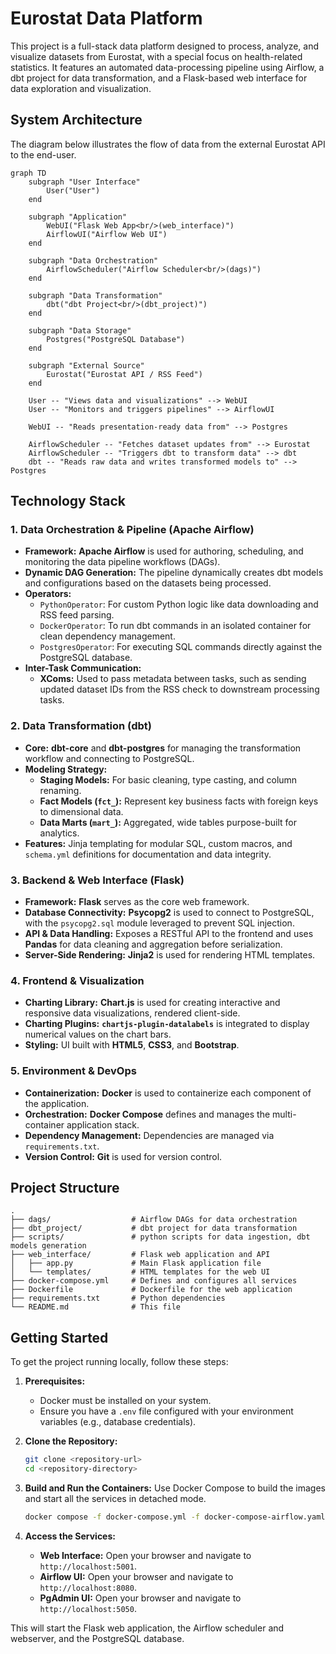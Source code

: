 # Eurostat Data Platform

This project is a full-stack data platform designed to process, analyze, and visualize datasets from Eurostat, with a special focus on health-related statistics. It features an automated data-processing pipeline using Airflow, a dbt project for data transformation, and a Flask-based web interface for data exploration and visualization.

## System Architecture

The diagram below illustrates the flow of data from the external Eurostat API to the end-user.

```mermaid
graph TD
    subgraph "User Interface"
        User("User")
    end

    subgraph "Application"
        WebUI("Flask Web App<br/>(web_interface)")
        AirflowUI("Airflow Web UI")
    end

    subgraph "Data Orchestration"
        AirflowScheduler("Airflow Scheduler<br/>(dags)")
    end

    subgraph "Data Transformation"
        dbt("dbt Project<br/>(dbt_project)")
    end
    
    subgraph "Data Storage"
        Postgres("PostgreSQL Database")
    end

    subgraph "External Source"
        Eurostat("Eurostat API / RSS Feed")
    end

    User -- "Views data and visualizations" --> WebUI
    User -- "Monitors and triggers pipelines" --> AirflowUI
    
    WebUI -- "Reads presentation-ready data from" --> Postgres

    AirflowScheduler -- "Fetches dataset updates from" --> Eurostat
    AirflowScheduler -- "Triggers dbt to transform data" --> dbt
    dbt -- "Reads raw data and writes transformed models to" --> Postgres
```

## Technology Stack

### **1. Data Orchestration & Pipeline (Apache Airflow)**

*   **Framework:** **Apache Airflow** is used for authoring, scheduling, and monitoring the data pipeline workflows (DAGs).
*   **Dynamic DAG Generation:** The pipeline dynamically creates dbt models and configurations based on the datasets being processed.
*   **Operators:**
    *   `PythonOperator`: For custom Python logic like data downloading and RSS feed parsing.
    *   `DockerOperator`: To run dbt commands in an isolated container for clean dependency management.
    *   `PostgresOperator`: For executing SQL commands directly against the PostgreSQL database.
*   **Inter-Task Communication:**
    *   **XComs:** Used to pass metadata between tasks, such as sending updated dataset IDs from the RSS check to downstream processing tasks.

### **2. Data Transformation (dbt)**

*   **Core:** **dbt-core** and **dbt-postgres** for managing the transformation workflow and connecting to PostgreSQL.
*   **Modeling Strategy:**
    *   **Staging Models:** For basic cleaning, type casting, and column renaming.
    *   **Fact Models (`fct_`):** Represent key business facts with foreign keys to dimensional data.
    *   **Data Marts (`mart_`):** Aggregated, wide tables purpose-built for analytics.
*   **Features:** Jinja templating for modular SQL, custom macros, and `schema.yml` definitions for documentation and data integrity.

### **3. Backend & Web Interface (Flask)**

*   **Framework:** **Flask** serves as the core web framework.
*   **Database Connectivity:** **Psycopg2** is used to connect to PostgreSQL, with the `psycopg2.sql` module leveraged to prevent SQL injection.
*   **API & Data Handling:** Exposes a RESTful API to the frontend and uses **Pandas** for data cleaning and aggregation before serialization.
*   **Server-Side Rendering:** **Jinja2** is used for rendering HTML templates.

### **4. Frontend & Visualization**

*   **Charting Library:** **Chart.js** is used for creating interactive and responsive data visualizations, rendered client-side.
*   **Charting Plugins:** **`chartjs-plugin-datalabels`** is integrated to display numerical values on the chart bars.
*   **Styling:** UI built with **HTML5**, **CSS3**, and **Bootstrap**.

### **5. Environment & DevOps**

*   **Containerization:** **Docker** is used to containerize each component of the application.
*   **Orchestration:** **Docker Compose** defines and manages the multi-container application stack.
*   **Dependency Management:** Dependencies are managed via `requirements.txt`.
*   **Version Control:** **Git** is used for version control.

## Project Structure

```
.
├── dags/                  # Airflow DAGs for data orchestration
├── dbt_project/           # dbt project for data transformation
├── scripts/               # python scripts for data ingestion, dbt models generation
├── web_interface/         # Flask web application and API
│   ├── app.py             # Main Flask application file
│   └── templates/         # HTML templates for the web UI
├── docker-compose.yml     # Defines and configures all services
├── Dockerfile             # Dockerfile for the web application
├── requirements.txt       # Python dependencies
└── README.md              # This file
```

## Getting Started

To get the project running locally, follow these steps:

1.  **Prerequisites:**
    *   Docker must be installed on your system.
    *   Ensure you have a `.env` file configured with your environment variables (e.g., database credentials).

2.  **Clone the Repository:**
    ```bash
    git clone <repository-url>
    cd <repository-directory>
    ```

3.  **Build and Run the Containers:**
    Use Docker Compose to build the images and start all the services in detached mode.
    ```bash
    docker compose -f docker-compose.yml -f docker-compose-airflow.yaml up -d --build
    ```

4.  **Access the Services:**
    *   **Web Interface:** Open your browser and navigate to `http://localhost:5001`.
    *   **Airflow UI:** Open your browser and navigate to `http://localhost:8080`.
    *   **PgAdmin UI:** Open your browser and navigate to `http://localhost:5050`.

This will start the Flask web application, the Airflow scheduler and webserver, and the PostgreSQL database.
